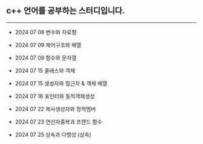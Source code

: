 ## c++ 언어를 공부하는 스터디입니다.
---
* 2024 07 08 변수와 자료형 


* 2024 07 09 제어구조와 배열


* 2024 07 09 함수와 문자열


* 2024 07 15 클래스와 객체


* 2024 07 15 생성자와 접근자 & 객체 배열


* 2024 07 16 포인터와 동적객체생성


* 2024 07 22 복사생성자와 정적멤버


* 2024 07 23 연산자중복과 프렌드 함수


* 2024 07 25 상속과 다향성 (상속)

